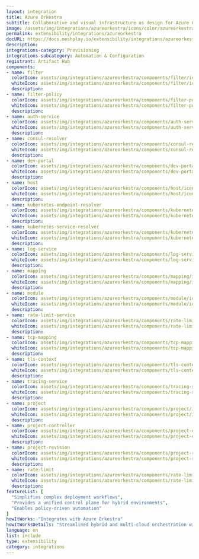 ```yaml
---
layout: integration
title: Azure Orkestra
subtitle: Collaborative and visual infrastructure as design for Azure Orkestra
image: /assets/img/integrations/azureorkestra/icons/color/azureorkestra-color.svg
permalink: extensibility/integrations/azureorkestra
docURL: https://docs.meshplay.io/extensibility/integrations/azureorkestra
description: 
integrations-category: Provisioning
integrations-subcategory: Automation & Configuration
registrant: Artifact Hub
components: 
- name: filter
  colorIcon: assets/img/integrations/azureorkestra/components/filter/icons/color/filter-color.svg
  whiteIcon: assets/img/integrations/azureorkestra/components/filter/icons/white/filter-white.svg
  description: 
- name: filter-policy
  colorIcon: assets/img/integrations/azureorkestra/components/filter-policy/icons/color/filter-policy-color.svg
  whiteIcon: assets/img/integrations/azureorkestra/components/filter-policy/icons/white/filter-policy-white.svg
  description: 
- name: auth-service
  colorIcon: assets/img/integrations/azureorkestra/components/auth-service/icons/color/auth-service-color.svg
  whiteIcon: assets/img/integrations/azureorkestra/components/auth-service/icons/white/auth-service-white.svg
  description: 
- name: consul-resolver
  colorIcon: assets/img/integrations/azureorkestra/components/consul-resolver/icons/color/consul-resolver-color.svg
  whiteIcon: assets/img/integrations/azureorkestra/components/consul-resolver/icons/white/consul-resolver-white.svg
  description: 
- name: dev-portal
  colorIcon: assets/img/integrations/azureorkestra/components/dev-portal/icons/color/dev-portal-color.svg
  whiteIcon: assets/img/integrations/azureorkestra/components/dev-portal/icons/white/dev-portal-white.svg
  description: 
- name: host
  colorIcon: assets/img/integrations/azureorkestra/components/host/icons/color/host-color.svg
  whiteIcon: assets/img/integrations/azureorkestra/components/host/icons/white/host-white.svg
  description: 
- name: kubernetes-endpoint-resolver
  colorIcon: assets/img/integrations/azureorkestra/components/kubernetes-endpoint-resolver/icons/color/kubernetes-endpoint-resolver-color.svg
  whiteIcon: assets/img/integrations/azureorkestra/components/kubernetes-endpoint-resolver/icons/white/kubernetes-endpoint-resolver-white.svg
  description: 
- name: kubernetes-service-resolver
  colorIcon: assets/img/integrations/azureorkestra/components/kubernetes-service-resolver/icons/color/kubernetes-service-resolver-color.svg
  whiteIcon: assets/img/integrations/azureorkestra/components/kubernetes-service-resolver/icons/white/kubernetes-service-resolver-white.svg
  description: 
- name: log-service
  colorIcon: assets/img/integrations/azureorkestra/components/log-service/icons/color/log-service-color.svg
  whiteIcon: assets/img/integrations/azureorkestra/components/log-service/icons/white/log-service-white.svg
  description: 
- name: mapping
  colorIcon: assets/img/integrations/azureorkestra/components/mapping/icons/color/mapping-color.svg
  whiteIcon: assets/img/integrations/azureorkestra/components/mapping/icons/white/mapping-white.svg
  description: 
- name: module
  colorIcon: assets/img/integrations/azureorkestra/components/module/icons/color/module-color.svg
  whiteIcon: assets/img/integrations/azureorkestra/components/module/icons/white/module-white.svg
  description: 
- name: rate-limit-service
  colorIcon: assets/img/integrations/azureorkestra/components/rate-limit-service/icons/color/rate-limit-service-color.svg
  whiteIcon: assets/img/integrations/azureorkestra/components/rate-limit-service/icons/white/rate-limit-service-white.svg
  description: 
- name: tcp-mapping
  colorIcon: assets/img/integrations/azureorkestra/components/tcp-mapping/icons/color/tcp-mapping-color.svg
  whiteIcon: assets/img/integrations/azureorkestra/components/tcp-mapping/icons/white/tcp-mapping-white.svg
  description: 
- name: tls-context
  colorIcon: assets/img/integrations/azureorkestra/components/tls-context/icons/color/tls-context-color.svg
  whiteIcon: assets/img/integrations/azureorkestra/components/tls-context/icons/white/tls-context-white.svg
  description: 
- name: tracing-service
  colorIcon: assets/img/integrations/azureorkestra/components/tracing-service/icons/color/tracing-service-color.svg
  whiteIcon: assets/img/integrations/azureorkestra/components/tracing-service/icons/white/tracing-service-white.svg
  description: 
- name: project
  colorIcon: assets/img/integrations/azureorkestra/components/project/icons/color/project-color.svg
  whiteIcon: assets/img/integrations/azureorkestra/components/project/icons/white/project-white.svg
  description: 
- name: project-controller
  colorIcon: assets/img/integrations/azureorkestra/components/project-controller/icons/color/project-controller-color.svg
  whiteIcon: assets/img/integrations/azureorkestra/components/project-controller/icons/white/project-controller-white.svg
  description: 
- name: project-revision
  colorIcon: assets/img/integrations/azureorkestra/components/project-revision/icons/color/project-revision-color.svg
  whiteIcon: assets/img/integrations/azureorkestra/components/project-revision/icons/white/project-revision-white.svg
  description: 
- name: rate-limit
  colorIcon: assets/img/integrations/azureorkestra/components/rate-limit/icons/color/rate-limit-color.svg
  whiteIcon: assets/img/integrations/azureorkestra/components/rate-limit/icons/white/rate-limit-white.svg
  description: 
featureList: [
  "Simplifies complex deployment workflows",
  "Provides a unified control plane for hybrid environments",
  "Enables policy-driven automation"
]
howItWorks: "Integrates with Azure Orkestra"
howItWorksDetails: "Streamlined hybrid and multi-cloud orchestration within Kubernetes"
language: en
list: include
type: extensibility
category: integrations
---
```

